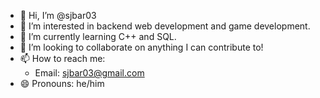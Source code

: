 - 👋 Hi, I’m @sjbar03
- 👀 I’m interested in backend web development and game development.
- 🌱 I’m currently learning C++ and SQL.
- 💞️ I’m looking to collaborate on anything I can contribute to!
- 📫 How to reach me:
    * Email: sjbar03@gmail.com
- 😄 Pronouns: he/him

<!---
sjbar03/sjbar03 is a ✨ special ✨ repository because its `README.md` (this file) appears on your GitHub profile.
You can click the Preview link to take a look at your changes.
--->
